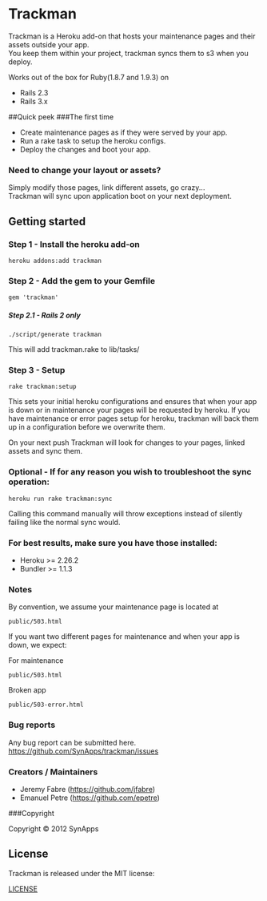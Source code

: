 # Trackman
Trackman is a Heroku add-on that hosts your maintenance pages and their assets outside your app.  
You keep them within your project, trackman syncs them to s3 when you deploy. 

Works out of the box for Ruby(1.8.7 and 1.9.3) on 
* Rails 2.3
* Rails 3.x

##Quick peek
###The first time
* Create maintenance pages as if they were served by your app.
* Run a rake task to setup the heroku configs.
* Deploy the changes and boot your app.

### Need to change your layout or assets?
Simply modify those pages, link different assets, go crazy...  
Trackman will sync upon application boot on your next deployment.


## Getting started
### Step 1 - Install the heroku add-on
```console
heroku addons:add trackman
```
### Step 2 - Add the gem to your Gemfile
```console
gem 'trackman'
```

##### Step 2.1 - Rails 2 only
```console
./script/generate trackman
```
This will add trackman.rake to lib/tasks/ 

### Step 3 - Setup
```console
rake trackman:setup
```
This sets your initial heroku configurations and ensures that when your app is down or in maintenance your pages will be requested by heroku.
If you have maintenance or error pages setup for heroku, trackman will back them up in a configuration before we overwrite them.  

On your next push Trackman will look for changes to your pages, linked assets and sync them.

### Optional - If for any reason you wish to troubleshoot the sync operation:

```console
heroku run rake trackman:sync
```
Calling this command manually will throw exceptions instead of silently failing like the normal sync would.

### For best results, make sure you have those installed:
* Heroku >= 2.26.2
* Bundler >= 1.1.3

### Notes
By convention, we assume your maintenance page is located at

```console
public/503.html
```

If you want two different pages for maintenance and when your app is down, we expect:

For maintenance
```console
public/503.html
```
Broken app
```console
public/503-error.html
```

### Bug reports

Any bug report can be submitted here.
https://github.com/SynApps/trackman/issues


### Creators / Maintainers

* Jeremy Fabre (https://github.com/jfabre)
* Emanuel Petre (https://github.com/epetre)

###Copyright

Copyright © 2012 SynApps

## License

  Trackman is released under the MIT license:

  [LICENSE](https://github.com/jfabre/trackman/blob/master/LICENSE)


